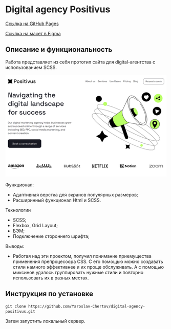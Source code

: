# Digital agency Positivus

[Ссылка на GitHub Pages](https://yaroslav-chertov.github.io/digital-agency-positivus/)

[Ссылка на макет в Figma](https://www.figma.com/file/iat2ibvjV50PpGlc9v0m9v/Positivus-Landing-Page-Design-(Community)-(Copy)?type=design&node-id=336%3A1596&mode=dev)

## Описание и функциональность

Работа представляет из себя прототип сайта для digital-агентства с использованием SCSS.

![](./images/Screenshot.png)

Функционал:

* Адаптивная верстка для экранов популярных размеров;
* Расширинный функционал Html и SCSS.

Технологии

* SCSS;
* Flexbox, Grid Layout;
* БЭМ;
* Подключение стороннего шрифта;

Выводы:
* Работая над эти проектом, получил понимание приемущества применения препроцесоора CSS. C его помощью можно создавать стили намного эффективнее и их проще обслуживать. А с помощью миксинов удалось группировать нужные стили и повторно использовать их в разных местах.
  
## Инструкция по установке

```
git clone https://github.com/Yaroslav-Chertov/digital-agency-positivus.git
```

Затем запустить локальный сервер.
